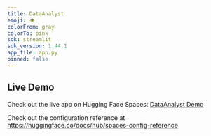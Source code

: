 ```yaml
---
title: DataAnalyst
emoji: 👁
colorFrom: gray
colorTo: pink
sdk: streamlit
sdk_version: 1.44.1
app_file: app.py
pinned: false
---
```


## Live Demo
Check out the live app on Hugging Face Spaces: [DataAnalyst Demo](https://huggingface.co/spaces/mkhekare/DataAnalyst)

Check out the configuration reference at https://huggingface.co/docs/hub/spaces-config-reference
